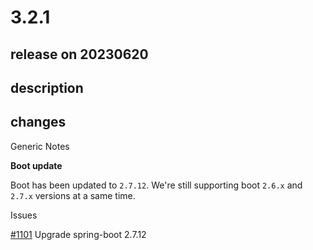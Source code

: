 # 3.2.1

## release on 20230620

## description

## changes

Generic Notes

<strong>Boot update</strong>

Boot has been updated to <code>2.7.12</code>. We're still supporting boot <code>2.6.x</code> and <code>2.7.x</code> versions at a same time.

Issues

<a class="issue-link js-issue-link" data-error-text="Failed to load title" data-id="1762988255" data-permission-text="Title is private" data-url="https://github.com/spring-projects/spring-statemachine/issues/1101" data-hovercard-type="issue" data-hovercard-url="/spring-projects/spring-statemachine/issues/1101/hovercard" href="https://github.com/spring-projects/spring-statemachine/issues/1101">#1101</a> Upgrade spring-boot 2.7.12

